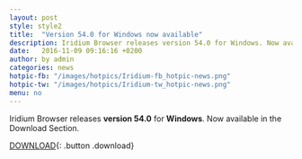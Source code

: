 ```yaml
---
layout: post
style: style2
title:  "Version 54.0 for Windows now available"
description: Iridium Browser releases version 54.0 for Windows. Now available for Download.
date:   2016-11-09 09:16:16 +0200
author:	by admin
categories: news
hotpic-fb: "/images/hotpics/Iridium-fb_hotpic-news.png"
hotpic-tw: "/images/hotpics/Iridium-tw_hotpic-news.png"
menu: no
---
```


Iridium Browser releases **version 54.0** for **Windows**.
Now available in the Download Section.
<!--break-->
[DOWNLOAD](/downloads/index.html "Download Iridium Browser v57"){: .button .download}

